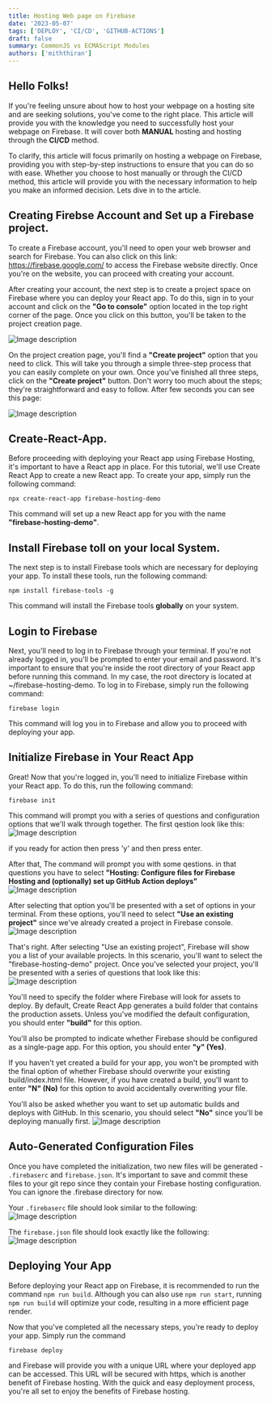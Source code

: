 ```yaml
---
title: Hosting Web page on Firebase
date: '2023-05-07'
tags: ['DEPLOY', 'CI/CD', 'GITHUB-ACTIONS']
draft: false
summary: CommonJS vs ECMAScript Modules
authors: ['miththiran']
---
```


## Hello Folks!

If you're feeling unsure about how to host your webpage on a hosting site and are seeking solutions, you've come to the right place. This article will provide you with the knowledge you need to successfully host your webpage on Firebase. It will cover both **MANUAL** hosting and hosting through the **CI/CD** method.

To clarify, this article will focus primarily on hosting a webpage on Firebase, providing you with step-by-step instructions to ensure that you can do so with ease. Whether you choose to host manually or through the CI/CD method, this article will provide you with the necessary information to help you make an informed decision. Lets dive in to the article.

## Creating Firebse Account and Set up a Firebase project.

To create a Firebase account, you'll need to open your web browser and search for Firebase. You can also click on this link: https://firebase.google.com/ to access the Firebase website directly. Once you're on the website, you can proceed with creating your account.

After creating your account, the next step is to create a project space on Firebase where you can deploy your React app. To do this, sign in to your account and click on the **"Go to console"** option located in the top right corner of the page. Once you click on this button, you'll be taken to the project creation page.

![Image description](https://ipsacfwdrqizntxwwbkg.supabase.co/storage/v1/object/public/Article%20Imgs/Firebase01.png)

On the project creation page, you'll find a **"Create project"** option that you need to click. This will take you through a simple three-step process that you can easily complete on your own. Once you've finished all three steps, click on the **"Create project"** button. Don't worry too much about the steps; they're straightforward and easy to follow. After few seconds you can see this page:

![Image description](https://ipsacfwdrqizntxwwbkg.supabase.co/storage/v1/object/public/Article%20Imgs/Firebase02.png)

## Create-React-App.

Before proceeding with deploying your React app using Firebase Hosting, it's important to have a React app in place. For this tutorial, we'll use Create React App to create a new React app. To create your app, simply run the following command:

```
npx create-react-app firebase-hosting-demo
```

This command will set up a new React app for you with the name **"firebase-hosting-demo"**.

## Install Firebase toll on your local System.

The next step is to install Firebase tools which are necessary for deploying your app. To install these tools, run the following command:

```
npm install firebase-tools -g
```

This command will install the Firebase tools **globally** on your system.

## Login to Firebase

Next, you'll need to log in to Firebase through your terminal. If you're not already logged in, you'll be prompted to enter your email and password. It's important to ensure that you're inside the root directory of your React app before running this command. In my case, the root directory is located at ~/firebase-hosting-demo. To log in to Firebase, simply run the following command:

```
firebase login
```

This command will log you in to Firebase and allow you to proceed with deploying your app.

## Initialize Firebase in Your React App

Great! Now that you're logged in, you'll need to initialize Firebase within your React app. To do this, run the following command:

```
firebase init
```

This command will prompt you with a series of questions and configuration options that we'll walk through together.
The first qestion look like this:
![Image description](<https://ipsacfwdrqizntxwwbkg.supabase.co/storage/v1/object/public/Article%20Imgs/firebase03%20(2).png>)

if you ready for action then press 'y' and then press enter.

After that, The command will prompt you with some qestions. in that questions you have to select **"Hosting: Configure files for Firebase Hosting and (optionally) set up GitHub Action deploys"**
![Image description](https://ipsacfwdrqizntxwwbkg.supabase.co/storage/v1/object/public/Article%20Imgs/firebase04.png)

After selecting that option you'll be presented with a set of options in your terminal. From these options, you'll need to select **"Use an existing project"** since we've already created a project in Firebase console.
![Image description](https://ipsacfwdrqizntxwwbkg.supabase.co/storage/v1/object/public/Article%20Imgs/firebase05.png)

That's right. After selecting "Use an existing project", Firebase will show you a list of your available projects. In this scenario, you'll want to select the "firebase-hosting-demo" project. Once you've selected your project, you'll be presented with a series of questions that look like this:
![Image description](https://ipsacfwdrqizntxwwbkg.supabase.co/storage/v1/object/public/Article%20Imgs/firebase06.png)

You'll need to specify the folder where Firebase will look for assets to deploy. By default, Create React App generates a build folder that contains the production assets. Unless you've modified the default configuration, you should enter **"build"** for this option.

You'll also be prompted to indicate whether Firebase should be configured as a single-page app. For this option, you should enter **"y" (Yes)**.

If you haven't yet created a build for your app, you won't be prompted with the final option of whether Firebase should overwrite your existing build/index.html file. However, if you have created a build, you'll want to enter **"N" (No)** for this option to avoid accidentally overwriting your file.

You'll also be asked whether you want to set up automatic builds and deploys with GitHub. In this scenario, you should select **"No"** since you'll be deploying manually first.
![Image description](https://ipsacfwdrqizntxwwbkg.supabase.co/storage/v1/object/public/Article%20Imgs/firebase07.png)

## Auto-Generated Configuration Files

Once you have completed the initialization, two new files will be generated - `.firebaserc` and `firebase.json`. It's important to save and commit these files to your git repo since they contain your Firebase hosting configuration. You can ignore the .firebase directory for now.

Your `.firebaserc` file should look similar to the following:
![Image description](https://ipsacfwdrqizntxwwbkg.supabase.co/storage/v1/object/public/Article%20Imgs/firebase08.png)

The `firebase.json` file should look exactly like the following:
![Image description](https://ipsacfwdrqizntxwwbkg.supabase.co/storage/v1/object/public/Article%20Imgs/firebase09.png)

## Deploying Your App

Before deploying your React app on Firebase, it is recommended to run the command `npm run build`. Although you can also use `npm run start`, running `npm run build` will optimize your code, resulting in a more efficient page render.

Now that you've completed all the necessary steps, you're ready to deploy your app. Simply run the command

```
firebase deploy
```

and Firebase will provide you with a unique URL where your deployed app can be accessed. This URL will be secured with https, which is another benefit of Firebase hosting. With the quick and easy deployment process, you're all set to enjoy the benefits of Firebase hosting.
